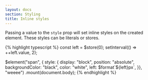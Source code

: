 ```yaml
---
layout: docs
section: Styling
title: Inline styles
---
```


Passing a value to the `style` prop will set inline styles on the created element. These styles can be literals or stores.

{% highlight typescript %}
const left = $store(0);
setInterval(() => ++left.value, 2);

$element("span", { style: {
    display: "block",
    position: "absolute",
    backgroundColor: "black",
    color: "white",
    left: $format`${left}px`,
}}, "weeee")
.mount(document.body);
{% endhighlight %}
